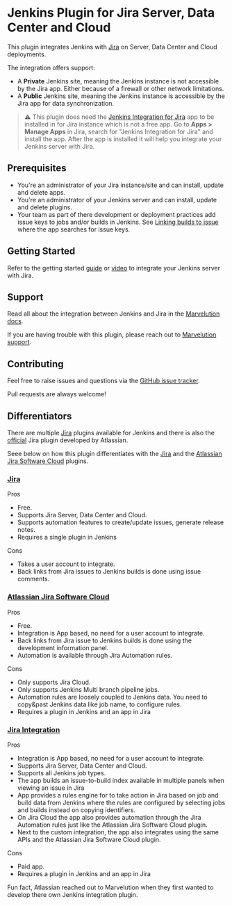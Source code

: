 # Jenkins Plugin for Jira Server, Data Center and Cloud

This plugin integrates Jenkins with [Jira](https://www.atlassian.com/jira) on Server, Data Center and Cloud deployments.

The integration offers support:
*   A **Private** Jenkins site, meaning the Jenkins instance is not accessible by the Jira app. Either because of a firewall or other 
    network limitations.
*   A **Public** Jenkins site, meaning the Jenkins instance is accessible by the Jira app for data synchronization.

> :warning: This plugin does need the [Jenkins Integration for Jira](https://marketplace.atlassian.com/apps/1211376/jenkins-integration-for-jira?tab=overview&hosting=cloud) 
> app to be installed in for Jira instance which is not a free app. Go to **Apps > Manage Apps** in Jira, search for "Jenkins 
> Integration for Jira" and install the app. After the app is installed it will help you integrate your Jenkins server with Jira.
     
## Prerequisites

- You're an administrator of your Jira instance/site and can install, update and delete apps.
- You're an administrator of your Jenkins server and can install, update and delete plugins.
- Your team as part of there development or deployment practices add issue keys to jobs and/or builds in Jenkins.
  See [Linking builds to issue](https://docs.marvelution.com/jji/cloud/data-synchronization/#linking-builds-to-issues) where the app 
  searches for issue keys. 

## Getting Started

Refer to the getting started [guide](https://docs.marvelution.com/jji/cloud/) or [video](https://youtu.be/KxlVIJlQ4To) to integrate your 
Jenkins server with Jira. 

## Support

Read all about the integration between Jenkins and Jira in the [Marvelution docs](https://docs.marvelution.com/jji/).

If you are having trouble with this plugin, please reach out to [Marvelution support](https://getsupport.marvelution.com/).

## Contributing

Feel free to raise issues and questions via the [GitHub issue tracker](https://github.com/jenkinsci/jira-integration-plugin/issues).

Pull requests are always welcome!

## Differentiators

There are multiple [Jira](https://plugins.jenkins.io/ui/search?query=jira) plugins available for Jenkins and there is also the 
[official](https://marketplace.atlassian.com/apps/1227791/jenkins-for-jira-official?hosting=cloud&tab=overview) Jira plugin developed by 
Atlassian.

Seee below on how this plugin differentiates with the [Jira](https://plugins.jenkins.io/jira/) and the 
[Atlassian Jira Software Cloud](https://plugins.jenkins.io/atlassian-jira-software-cloud/) plugins.

### [Jira](https://plugins.jenkins.io/jira/)

Pros
- Free.
- Supports Jira Server, Data Center and Cloud.
- Supports automation features to create/update issues, generate release notes.
- Requires a single plugin in Jenkins

Cons
- Takes a user account to integrate.
- Back links from Jira issues to Jenkins builds is done using issue comments.

### [Atlassian Jira Software Cloud](https://plugins.jenkins.io/atlassian-jira-software-cloud/)

Pros
- Free.
- Integration is App based, no need for a user account to integrate.
- Back links from Jira issue to Jenkins builds is done using the development information panel.
- Automation is available through Jira Automation rules.

Cons
- Only supports Jira Cloud.
- Only supports Jenkins Multi branch pipeline jobs.
- Automation rules are loosely coupled to Jenkins data. You need to copy&past Jenkins data like job name, to configure rules.
- Requires a plugin in Jenkins and an app in Jira

### [Jira Integration](https://marketplace.atlassian.com/apps/1211376/jenkins-integration-for-jira?tab=overview&hosting=cloud)

Pros
- Integration is App based, no need for a user account to integrate.
- Supports Jira Server, Data Center and Cloud.
- Supports all Jenkins job types.
- The app builds an issue-to-build index available in multiple panels when viewing an issue in Jira
- App provides a rules engine for to take action in Jira based on job and build data from Jenkins where the rules are configured by 
  selecting jobs and builds instead on copying identifiers.
- On Jira Cloud the app also provides automation through the Jira Automation rules just like the Atlassian Jira Software Cloud plugin.
- Next to the custom integration, the app also integrates using the same APIs and the Atlassian Jira Software Cloud plugin.

Cons
- Paid app.
- Requires a plugin in Jenkins and an app in Jira


Fun fact, Atlassian reached out to Marvelution when they first wanted to develop there own Jenkins integration plugin.
